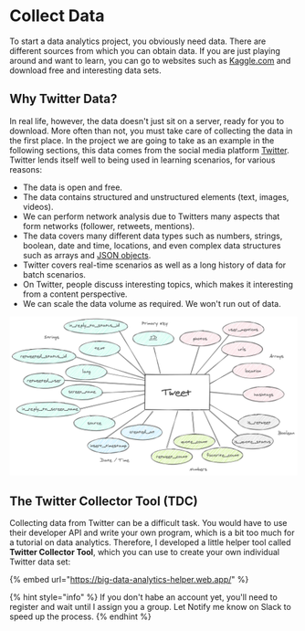 # Collect Data

To start a data analytics project, you obviously need data. There are different sources from which you can obtain data. If you are just playing around and want to learn, you can go to websites such as [Kaggle.com](https://www.kaggle.com/data) and download free and interesting data sets.

## Why Twitter Data?

In real life, however, the data doesn't just sit on a server, ready for you to download. More often than not, you must take care of collecting the data in the first place. In the project we are going to take as an example in the following sections, this data comes from the social media platform [Twitter](https://twitter.com/). Twitter lends itself well to being used in learning scenarios, for various reasons:

* The data is open and free.
* The data contains structured and unstructured elements \(text, images, videos\).
* We can perform network analysis due to Twitters many aspects that form networks \(follower, retweets, mentions\).
* The data covers many different data types such as numbers, strings, boolean, date and time, locations, and even complex data structures such as arrays and [JSON objects](../../coding-with-javascript/einfuehrung-in-json.md).
* Twitter covers real-time scenarios as well as a long history of data for batch scenarios.
* On Twitter, people discuss interesting topics, which makes it interesting from a content perspective.
* We can scale the data volume as required. We won't run out of data.

![Fields and data types of a tweet.](../../.gitbook/assets/tweet_fields_and_types.png)

## The Twitter Collector Tool \(TDC\)

Collecting data from Twitter can be a difficult task. You would have to use their developer API and write your own program, which is a bit too much for a tutorial on data analytics. Therefore, I developed a little helper tool called **Twitter Collector Tool**, which you can use to create your own individual Twitter data set:

{% embed url="https://big-data-analytics-helper.web.app/" %}

{% hint style="info" %}
If you don't habe an account yet, you'll need to register and wait until I assign you a group. Let Notify me know on Slack to speed up the process.
{% endhint %}

